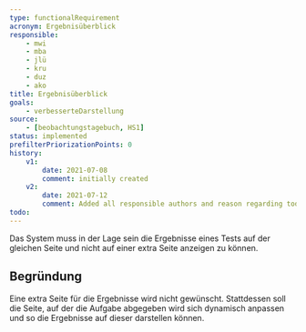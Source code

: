 ```yaml
---
type: functionalRequirement
acronym: Ergebnisüberblick
responsible:
    - mwi
    - mba
    - jlü
    - kru
    - duz
    - ako
title: Ergebnisüberblick
goals:
    - verbesserteDarstellung
source:
    - [beobachtungstagebuch, HS1]
status: implemented
prefilterPriorizationPoints: 0
history:
    v1:
        date: 2021-07-08
        comment: initially created
    v2:
        date: 2021-07-12
        comment: Added all responsible authors and reason regarding todo
todo:
---
```


Das System muss in der Lage sein die Ergebnisse eines Tests auf der gleichen Seite und nicht auf einer extra Seite anzeigen zu können.

## Begründung
Eine extra Seite für die Ergebnisse wird nicht gewünscht. Stattdessen soll die Seite, auf der die Aufgabe abgegeben wird sich dynamisch anpassen und so die Ergebnisse auf dieser darstellen können.